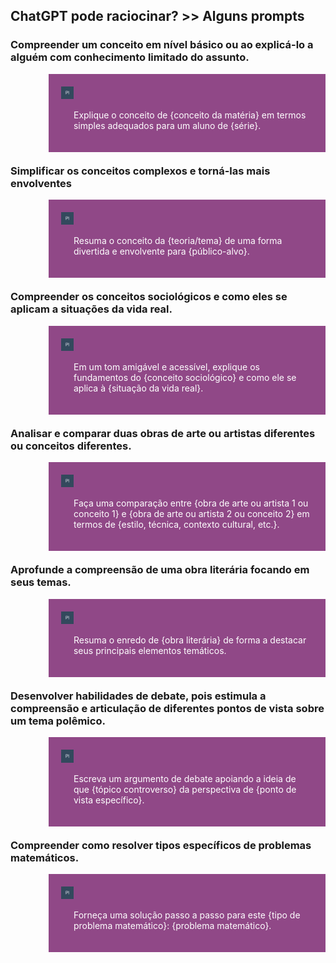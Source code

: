 ## ChatGPT pode raciocinar? >> Alguns prompts

### Compreender um conceito em nível básico ou ao explicá-lo a alguém com conhecimento limitado do assunto.

<div style="width:100%; float:left; margin-bottom: 20px;">
<div style="width:80%; float:right; background-color:#904887; color:white; padding:20px; margin: 0;">
<div style="width:5%; float:left; padding-right:20px;"><img src="../imagens/PI.png"></div>
<div style="width:95%; float:right"><p>Explique o conceito de {conceito da matéria} em termos simples adequados para um aluno de {série}.</p></div>
</div></div>

### Simplificar os conceitos complexos e torná-las mais envolventes

<div style="width:100%; float:left; margin-bottom: 20px;">
<div style="width:80%; float:right; background-color:#904887; color:white; padding:20px; margin: 0;">
<div style="width:5%; float:left; padding-right:20px;"><img src="../imagens/PI.png"></div>
<div style="width:95%; float:right"><p>Resuma o conceito da {teoria/tema} de uma forma divertida e envolvente para {público-alvo}.</p></div>
</div></div>

### Compreender os conceitos sociológicos e como eles se aplicam a situações da vida real.

<div style="width:100%; float:left; margin-bottom: 20px;">
<div style="width:80%; float:right; background-color:#904887; color:white; padding:20px; margin: 0;">
<div style="width:5%; float:left; padding-right:20px;"><img src="../imagens/PI.png"></div>
<div style="width:95%; float:right"><p>Em um tom amigável e acessível, explique os fundamentos do {conceito sociológico} e como ele se aplica à {situação da vida real}.</p></div>
</div></div>

### Analisar e comparar duas obras de arte ou artistas diferentes ou conceitos diferentes.

<div style="width:100%; float:left; margin-bottom: 20px;">
<div style="width:80%; float:right; background-color:#904887; color:white; padding:20px; margin: 0;">
<div style="width:5%; float:left; padding-right:20px;"><img src="../imagens/PI.png"></div>
<div style="width:95%; float:right"><p>Faça uma comparação entre {obra de arte ou artista 1 ou conceito 1} e {obra de arte ou artista 2 ou conceito 2} em termos de {estilo, técnica, contexto cultural, etc.}.</p></div>
</div></div>

### Aprofunde a compreensão de uma obra literária focando em seus temas.

<div style="width:100%; float:left; margin-bottom: 20px;">
<div style="width:80%; float:right; background-color:#904887; color:white; padding:20px; margin: 0;">
<div style="width:5%; float:left; padding-right:20px;"><img src="../imagens/PI.png"></div>
<div style="width:95%; float:right"><p>Resuma o enredo de {obra literária} de forma a destacar seus principais elementos temáticos.</p></div>
</div></div>

### Desenvolver habilidades de debate, pois estimula a compreensão e articulação de diferentes pontos de vista sobre um tema polêmico.

<div style="width:100%; float:left; margin-bottom: 20px;">
<div style="width:80%; float:right; background-color:#904887; color:white; padding:20px; margin: 0;">
<div style="width:5%; float:left; padding-right:20px;"><img src="../imagens/PI.png"></div>
<div style="width:95%; float:right"><p>Escreva um argumento de debate apoiando a ideia de que {tópico controverso} da perspectiva de {ponto de vista específico}.</p></div>
</div></div>

### Compreender como resolver tipos específicos de problemas matemáticos.

<div style="width:100%; float:left; margin-bottom: 20px;">
<div style="width:80%; float:right; background-color:#904887; color:white; padding:20px; margin: 0;">
<div style="width:5%; float:left; padding-right:20px;"><img src="../imagens/PI.png"></div>
<div style="width:95%; float:right"><p>Forneça uma solução passo a passo para este {tipo de problema matemático}: {problema matemático}.</p></div>
</div></div>

